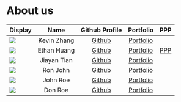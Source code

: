 # About us

Display |    Name     |             Github Profile             | Portfolio | PPP 
--------|:-----------:|:--------------------------------------:|:---------:|:----:|
![](https://via.placeholder.com/100.png?text=Photo) | Kevin Zhang | [Github](https://github.com/kevinz420) | [Portfolio](docs/team/johndoe.md)
![](https://picsum.photos/100) |   Ethan Huang   |     [Github](https://github.com/remy9926)      | [Portfolio](docs/team/johndoe.md) | [PPP](./team/remy9926.md)
![](https://via.placeholder.com/100.png?text=Photo) |  Jiayan Tian   |     [Github](https://github.com/j-y-yan)      | [Portfolio](docs/team/johndoe.md)
![](https://via.placeholder.com/100.png?text=Photo) |  Ron John   |     [Github](https://github.com/)      | [Portfolio](docs/team/johndoe.md)
![](https://via.placeholder.com/100.png?text=Photo) |  John Roe   |     [Github](https://github.com/)      | [Portfolio](docs/team/johndoe.md)
![](https://via.placeholder.com/100.png?text=Photo) |   Don Roe   |     [Github](https://github.com/)      | [Portfolio](docs/team/johndoe.md)
